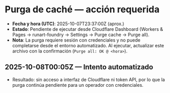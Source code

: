 # Purga de caché — acción requerida

- **Fecha y hora (UTC)**: 2025-10-07T23:37:00Z (aprox.)
- **Estado**: Pendiente de ejecutar desde Cloudflare Dashboard (Workers & Pages → runart-foundry → Settings → Purge cache → Purge all).
- **Nota**: La purga requiere sesión con credenciales y no puede completarse desde el entorno automatizado. Al ejecutar, actualizar este archivo con la confirmación (`Purge all: OK @ <hora>`).

## 2025-10-08T00:05Z — Intento automatizado
- Resultado: sin acceso a interfaz de Cloudflare ni token API, por lo que la purga continúa pendiente para un operador con credenciales.
